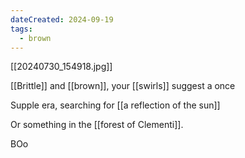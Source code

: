 ```yaml
---
dateCreated: 2024-09-19
tags:
  - brown
---
```

[[20240730_154918.jpg]]

[[Brittle]] and [[brown]], your [[swirls]] suggest a once

Supple era, searching for [[a reflection of the sun]]

Or something in the [[forest of Clementi]].

BOo